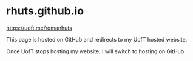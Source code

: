 # rhuts.github.io
https://uoft.me/romanhuts

This page is hosted on GitHub and redirects to my UofT hosted website.

Once UofT stops hosting my website, I will switch to hosting on GitHub.
